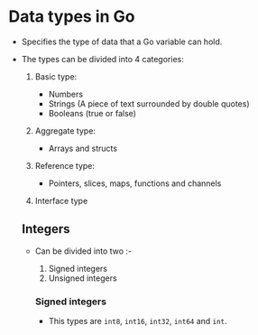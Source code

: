 # Data types in Go
- Specifies the type of data that a Go variable can hold.
- The types can be divided into 4 categories:
    1. Basic type:
        - Numbers
        - Strings (A piece of text surrounded by double quotes)
        - Booleans (true or false)

    2. Aggregate type:
        - Arrays and structs

    3. Reference type:
        - Pointers, slices, maps, functions and channels

    4. Interface type

    ## Integers
    - Can be divided into two :-
        1. Signed integers
        2. Unsigned integers


        ### Signed integers
        - This types are ```int8```, ```int16```, ```int32```, ```int64``` and ```int```.